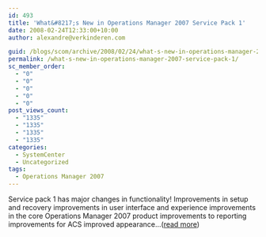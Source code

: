 ```yaml
---
id: 493
title: 'What&#8217;s New in Operations Manager 2007 Service Pack 1'
date: 2008-02-24T12:33:00+10:00
author: alexandre@verkinderen.com

guid: /blogs/scom/archive/2008/02/24/what-s-new-in-operations-manager-2007-service-pack-1.aspx
permalink: /what-s-new-in-operations-manager-2007-service-pack-1/
sc_member_order:
  - "0"
  - "0"
  - "0"
  - "0"
  - "0"
post_views_count:
  - "1335"
  - "1335"
  - "1335"
  - "1335"
categories:
  - SystemCenter
  - Uncategorized
tags:
  - Operations Manager 2007
---
```

Service pack 1 has major changes in functionality! Improvements in setup and recovery improvements in user interface and experience improvements in the core Operations Manager 2007 product improvements to reporting improvements for ACS improved appearance&#8230;([read more](http://trycatch.be/blogs/scug/archive/2008/02/24/what-s-new-in-operations-manager-2007-service-pack-1.aspx))<img src="http://trycatch.be/aggbug.aspx?PostID=399" width="1" height="1" />
